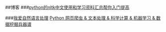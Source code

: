 ##博客
###[python的nltk中文使用和学习资料汇总帮你入门提高 ](http://blog.csdn.net/huyoo/article/details/12188573) 

 
###[我爱自然语言处理](http://www.52nlp.cn/tag/nltk)
[Python 网页爬虫 & 文本处理 & 科学计算 & 机器学习 & 数据挖掘兵器谱](http://www.52nlp.cn/python-%e7%bd%91%e9%a1%b5%e7%88%ac%e8%99%ab-%e6%96%87%e6%9c%ac%e5%a4%84%e7%90%86-%e7%a7%91%e5%ad%a6%e8%ae%a1%e7%ae%97-%e6%9c%ba%e5%99%a8%e5%ad%a6%e4%b9%a0-%e6%95%b0%e6%8d%ae%e6%8c%96%e6%8e%98)